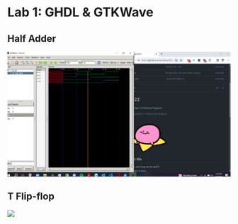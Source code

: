 # Lab 1: GHDL & GTKWave

## Half Adder

![](Screenshots/lab1_ha.png)

## T Flip-flop
![](/main/Resources/lab1_tff.png)
